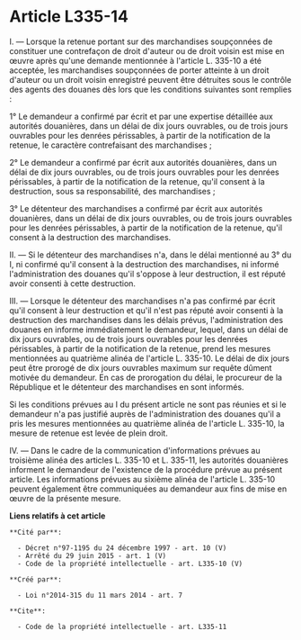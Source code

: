 # Article L335-14

I. ― Lorsque la retenue portant sur des marchandises soupçonnées de constituer une contrefaçon de droit d'auteur ou de droit
voisin est mise en œuvre après qu'une demande mentionnée à l'article L. 335-10 a été acceptée, les marchandises soupçonnées
de porter atteinte à un droit d'auteur ou un droit voisin enregistré peuvent être détruites sous le contrôle des agents des
douanes dès lors que les conditions suivantes sont remplies : 

1° Le demandeur a confirmé par écrit et par une expertise détaillée aux autorités douanières, dans un délai de dix jours
ouvrables, ou de trois jours ouvrables pour les denrées périssables, à partir de la notification de la retenue, le caractère
contrefaisant des marchandises ; 

2° Le demandeur a confirmé par écrit aux autorités douanières, dans un délai de dix jours ouvrables, ou de trois jours
ouvrables pour les denrées périssables, à partir de la notification de la retenue, qu'il consent à la destruction, sous sa
responsabilité, des marchandises ; 

3° Le détenteur des marchandises a confirmé par écrit aux autorités douanières, dans un délai de dix jours ouvrables, ou de
trois jours ouvrables pour les denrées périssables, à partir de la notification de la retenue, qu'il consent à la destruction
des marchandises. 

II. ― Si le détenteur des marchandises n'a, dans le délai mentionné au 3° du I, ni confirmé qu'il consent à la destruction
des marchandises, ni informé l'administration des douanes qu'il s'oppose à leur destruction, il est réputé avoir consenti à
cette destruction. 

III. ― Lorsque le détenteur des marchandises n'a pas confirmé par écrit qu'il consent à leur destruction et qu'il n'est pas
réputé avoir consenti à la destruction des marchandises dans les délais prévus, l'administration des douanes en informe
immédiatement le demandeur, lequel, dans un délai de dix jours ouvrables, ou de trois jours ouvrables pour les denrées
périssables, à partir de la notification de la retenue, prend les mesures mentionnées au quatrième alinéa de l'article L.
335-10. Le délai de dix jours peut être prorogé de dix jours ouvrables maximum sur requête dûment motivée du demandeur. En
cas de prorogation du délai, le procureur de la République et le détenteur des marchandises en sont informés. 

Si les conditions prévues au I du présent article ne sont pas réunies et si le demandeur n'a pas justifié auprès de
l'administration des douanes qu'il a pris les mesures mentionnées au quatrième alinéa de l'article L. 335-10, la mesure de
retenue est levée de plein droit. 

IV. ― Dans le cadre de la communication d'informations prévues au troisième alinéa des articles L. 335-10 et L. 335-11, les
autorités douanières informent le demandeur de l'existence de la procédure prévue au présent article. Les informations
prévues au sixième alinéa de l'article L. 335-10 peuvent également être communiquées au demandeur aux fins de mise en œuvre
de la présente mesure.

**Liens relatifs à cet article**

	**Cité par**:

	  - Décret n°97-1195 du 24 décembre 1997 - art. 10 (V)
	  - Arrêté du 29 juin 2015 - art. 1 (V)
	  - Code de la propriété intellectuelle - art. L335-10 (V)

	**Créé par**:

	  - Loi n°2014-315 du 11 mars 2014 - art. 7

	**Cite**:

	  - Code de la propriété intellectuelle - art. L335-11
